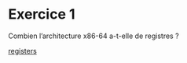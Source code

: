 # Exercice 1

Combien l’architecture x86-64 a-t-elle de registres ?

[registers](../blob/master/doc/td-x86/registre.png)

```

```